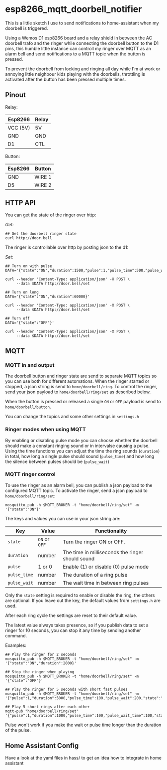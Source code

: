 # esp8266_mqtt_doorbell_notifier

This is a little sketch I use to send notifications to home-assistant when my doorbell is triggered.

Using a Wemos D1 esp8266 board and a relay shield in between the AC doorbell trafo and the ringer
while connecting the doorbell button to the D1 pins, this humble little instance can controll
my ringer over MQTT as an alarm bell and send notifications to a MQTT topic when the button is pressed.

To prevent the doorbell from locking and ringing all day while I'm at work or annoying little neighbour kids
playing with the doorbells, throttling is activated after the button has been pressed multiple times.


## Pinout

Relay:

| Esp8266  | Relay |
| ----     | ----  |
| VCC (5V) | 5V    |
| GND      | GND   |
| D1       | CTL   |

Button:

| Esp8266  | Button |
| ----     | ----   |
| GND      | WIRE 1 |
| D5       | WIRE 2 |

## HTTP API

You can get the state of the ringer over http:

*Get:*
```
## Get the doorbell ringer state
curl http://door.bell
```

The ringer is controllable over http by posting json to the d1:

*Set:*

```
## Turn on with pulse
DATA='{"state":"ON","duration":1500,"pulse":1,"pulse_time":500,"pulse_wait":500}'

curl --header 'Content-Type: application/json' -X POST \
     --data $DATA http://door.bell/set

## Turn on long
DATA='{"state":"ON","duration":60000}'

curl --header 'Content-Type: application/json' -X POST \
     --data $DATA http://door.bell/set

## Turn off
DATA='{"state":"OFF"}'

curl --header 'Content-Type: application/json' -X POST \
     --data $DATA http://door.bell/set
```

## MQTT

### MQTT in and output

The doorbell button and ringer state are send to separate MQTT topics so you can use both for different automations.
When the ringer started or stopped, a json string is send to `home/doorbell/ring`.
To control the ringer, send your json payload to `home/doorbell/ring/set` as described below.

When the button is pressed or released a single `ON` or `OFF` payload is send to `home/doorbell/button`.

You can change the topics and some other settings in `settings.h`

### Ringer modes when using MQTT

By enabling or disabling pulse mode you can choose whether the doorbell should make a constant ringing sound or in intervalse causing a pulse.
Using the time functions you can adjust the time the ring sounds (`duration`) in total, how long a single pulse should sound (`pulse_time`) and how long
the silence between pulses should be (`pulse_wait`)

### MQTT ringer control

To use the ringer as an alarm bell, you can publish a json payload to the configured MQTT topic.
To activate the ringer, send a json payload to `home/doorbell/ring/set`:

```
mosquitto_pub -h $MQTT_BROKER -t "home/doorbell/ring/set" -m '{"state":"ON"}'
```

The keys and values you can use in your json string are:

| Key          |  Value        | Functionality |
| -------      | -------       | -------       |
| `state`      | `ON` or `OFF` | Turn the ringer ON or OFF. |
| `duration`   | number        | The time in milliseconds the ringer should sound |
| `pulse`      | 1 or 0        | Enable (1) or disable (0) pulse mode |
| `pulse_time` | number        | The duration of a ring pulse |
| `pulse_wait` | number        | The wait time in between ring pulses |

Only the `state` setting is required to enable or disable the ring, the others are optional.
If you leave out the key, the default values from `settings.h` are used.

After each ring cycle the settings are reset to their default value.

The latest value always takes presence, so if you publish data to set a ringer for 10 seconds, you can stop it any time by sending another command.


Examples:

```
## Play the ringer for 2 seconds
mosquitto_pub -h $MQTT_BROKER -t "home/doorbell/ring/set" -m '{"state":"ON","duration":2000}'

## Stop the ringer when playing
mosquitto_pub -h $MQTT_BROKER -t "home/doorbell/ring/set" -m '{"state":"OFF"}'

## Play the ringer for 5 seconds with short fast pulses
mosquitto_pub -h $MQTT_BROKER -t "home/doorbell/ring/set" -m '{"pulse":1,"duration":5000,"pulse_time":100,"pulse_wait":200,"state":"ON"}'

## Play 5 short rings after each other
mqtt-pub "home/doorbell/ring/set" '{"pulse":1,"duration":1000,"pulse_time":100,"pulse_wait_time":100,"state":"ON"}'
```

Pulse won't work if you make the wait or pulse time longer than the duration of the pulse.

## Home Assistant Config

Have a look at the yaml files in hass/ to get an idea how to integrate in home assistant
